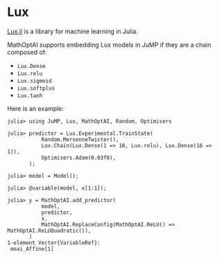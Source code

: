 # Lux

[Lux.jl](https://github.com/LuxDL/Lux.jl) is a library for machine learning in
Julia.

MathOptAI supports embedding Lux models in JuMP if they are a chain composed
of:

 * `Lux.Dense`
 * `Lux.relu`
 * `Lux.sigmoid`
 * `Lux.softplus`
 * `Lux.tanh`

Here is an example:

```jldoctest
julia> using JuMP, Lux, MathOptAI, Random, Optimisers

julia> predictor = Lux.Experimental.TrainState(
           Random.MersenneTwister(),
           Lux.Chain(Lux.Dense(1 => 16, Lux.relu), Lux.Dense(16 => 1)),
           Optimisers.Adam(0.03f0),
       );

julia> model = Model();

julia> @variable(model, x[1:1]);

julia> y = MathOptAI.add_predictor(
           model,
           predictor,
           x,
           MathOptAI.ReplaceConfig(MathOptAI.ReLU() => MathOptAI.ReLUQuadratic()),
       )
1-element Vector{VariableRef}:
 moai_Affine[1]
```

